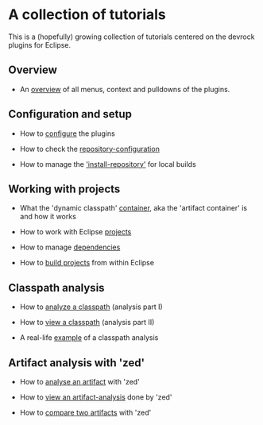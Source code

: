 # A collection of tutorials

This is a (hopefully) growing collection of tutorials centered on the devrock plugins for Eclipse. 

## Overview

- An [overview](./plugin/features.md) of all menus, context and pulldowns of the plugins.


## Configuration and setup 

- How to [configure](./configuration/configuration.md) the plugins 

- How to check the [repository-configuration](./repository-configuration/repository-viewer.md)

- How to manage the ['install-repository'](./install-repository/install-repository.md) for local builds


## Working with projects

- What the 'dynamic classpath' [container](./container/container.md), aka the 'artifact container' is and how it works

- How to work with Eclipse [projects](./projects/projects.md)

- How to manage [dependencies](./dependencies/dependencies.md)

- How to [build projects](./dr-runner/dr-runner.md) from within Eclipse 


## Classpath analysis

- How to [analyze a classpath](./analysis/analysis.md)  (analysis part I)

- How to [view a classpath](./analysis/analysis-viewer.md)  (analysis part II)

- A real-life [example](./analysis-example/analysis-example.md) of a classpath analysis



## Artifact analysis with 'zed'

- How to [analyse an artifact](./zed/zed.md) with 'zed'

- How to [view an artifact-analysis](./zed/zed-viewer.md) done by 'zed'

- How to [compare two artifacts](./zed/zed.comparison.md) with 'zed'



